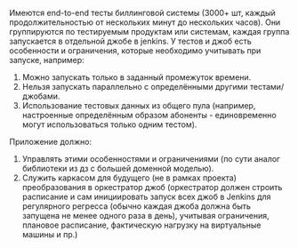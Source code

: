 Имеются end-to-end тесты биллинговой системы (3000+ шт, каждый продолжительностью от нескольких минут до нескольких часов). Они группируются по тестируемым продуктам или системам, каждая группа запускается в отдельной джобе в jenkins.
У тестов и джоб есть особенности и ограничения, которые необходимо учитывать при запуске, например:
1) Можно запускать только в заданный промежуток времени.
2) Нельзя запускать параллельно с определёнными другими тестами/джобами.
3) Использование тестовых данных из общего пула (например, настроенные определённым образом абоненты - единовременно могут использоваться только одним тестом).

Приложение должно:
1) Управлять этими особенностями и ограничениями (по сути аналог библиотеки из дз с большей доменной моделью).
2) Служить каркасом для будущего (не в рамках проекта) преобразования в оркестратор джоб (оркестратор должен строить расписание и сам инициировать запуск всех джоб в Jenkins для регулярного регресса (обычно каждая джоба должна быть запущена не менее одного раза в день), учитывая ограничения, плановое расписание, фактическую нагрузку на виртуальные машины и пр.)